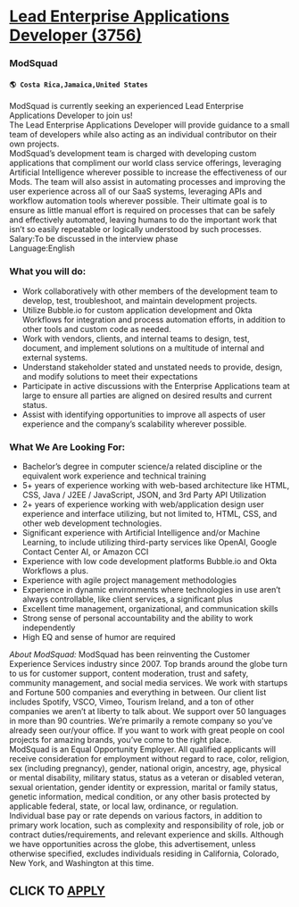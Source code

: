 # [Lead Enterprise Applications Developer (3756)](https://www.remotewlb.com/apply/lead-enterprise-applications-developer-3756)  
### ModSquad  
#### `🌎 Costa Rica,Jamaica,United States`  
ModSquad is currently seeking an experienced Lead Enterprise Applications Developer to join us!  
The Lead Enterprise Applications Developer will provide guidance to a small team of developers while also acting as an individual contributor on their own projects.  
ModSquad’s development team is charged with developing custom applications that compliment our world class service offerings, leveraging Artificial Intelligence wherever possible to increase the effectiveness of our Mods. The team will also assist in automating processes and improving the user experience across all of our SaaS systems, leveraging APIs and workflow automation tools wherever possible. Their ultimate goal is to ensure as little manual effort is required on processes that can be safely and effectively automated, leaving humans to do the important work that isn’t so easily repeatable or logically understood by such processes.  
Salary:To be discussed in the interview phase  
Language:English

### What you will do:

  * Work collaboratively with other members of the development team to develop, test, troubleshoot, and maintain development projects.
  * Utilize Bubble.io for custom application development and Okta Workflows for integration and process automation efforts, in addition to other tools and custom code as needed.
  * Work with vendors, clients, and internal teams to design, test, document, and implement solutions on a multitude of internal and external systems.
  * Understand stakeholder stated and unstated needs to provide, design, and modify solutions to meet their expectations
  * Participate in active discussions with the Enterprise Applications team at large to ensure all parties are aligned on desired results and current status.
  * Assist with identifying opportunities to improve all aspects of user experience and the company’s scalability wherever possible.

### What We Are Looking For:

  * Bachelor’s degree in computer science/a related discipline or the equivalent work experience and technical training
  * 5+ years of experience working with web-based architecture like HTML, CSS, Java / J2EE / JavaScript, JSON, and 3rd Party API Utilization
  * 2+ years of experience working with web/application design user experience and interface utilizing, but not limited to, HTML, CSS, and other web development technologies.
  * Significant experience with Artificial Intelligence and/or Machine Learning, to include utilizing third-party services like OpenAI, Google Contact Center AI, or Amazon CCI
  * Experience with low code development platforms Bubble.io and Okta Workflows a plus.
  * Experience with agile project management methodologies
  * Experience in dynamic environments where technologies in use aren’t always controllable, like client services, a significant plus
  * Excellent time management, organizational, and communication skills
  * Strong sense of personal accountability and the ability to work independently
  * High EQ and sense of humor are required

  
  
  
 _About ModSquad:_ ModSquad has been reinventing the Customer Experience Services industry since 2007. Top brands around the globe turn to us for customer support, content moderation, trust and safety, community management, and social media services. We work with startups and Fortune 500 companies and everything in between. Our client list includes Spotify, VSCO, Vimeo, Tourism Ireland, and a ton of other companies we aren’t at liberty to talk about. We support over 50 languages in more than 90 countries. We’re primarily a remote company so you’ve already seen our/your office. If you want to work with great people on cool projects for amazing brands, you’ve come to the right place.  
ModSquad is an Equal Opportunity Employer. All qualified applicants will receive consideration for employment without regard to race, color, religion, sex (including pregnancy), gender, national origin, ancestry, age, physical or mental disability, military status, status as a veteran or disabled veteran, sexual orientation, gender identity or expression, marital or family status, genetic information, medical condition, or any other basis protected by applicable federal, state, or local law, ordinance, or regulation.  
Individual base pay or rate depends on various factors, in addition to primary work location, such as complexity and responsibility of role, job or contract duties/requirements, and relevant experience and skills. Although we have opportunities across the globe, this advertisement, unless otherwise specified, excludes individuals residing in California, Colorado, New York, and Washington at this time.  
## CLICK TO [APPLY](https://www.remotewlb.com/apply/lead-enterprise-applications-developer-3756)

